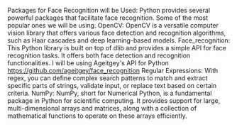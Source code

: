Packages for Face Recognition will be Used:
Python provides several powerful packages that facilitate face recognition. Some of the most popular ones we will be using.
OpenCV: OpenCV is a versatile computer vision library that offers various face detection and recognition algorithms, such as Haar cascades and deep learning-based models.
Face_recognition: This Python library is built on top of dlib and provides a simple API for face recognition tasks. It offers both face detection and recognition functionalities. I will be using Ageitgey's API for Python https://github.com/ageitgey/face_recognition
Regular Expressions: With regex, you can define complex search patterns to match and extract specific parts of strings, validate input, or replace text based on certain criteria.
NumPy: NumPy, short for Numerical Python, is a fundamental package in Python for scientific computing. It provides support for large, multi-dimensional arrays and matrices, along with a collection of mathematical functions to operate on these arrays efficiently.